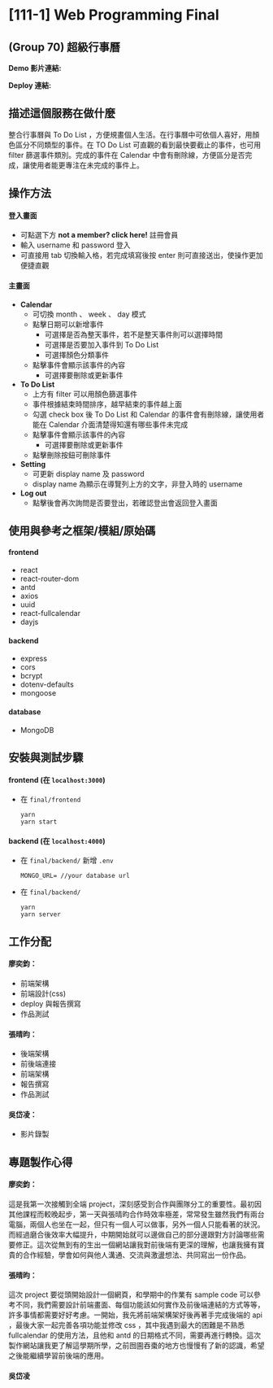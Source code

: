 # [111-1] Web Programming Final

## (Group 70) 超級行事曆

**Demo 影片連結:**

**Deploy 連結:**

## 描述這個服務在做什麼

整合行事曆與 To Do List ，方便規畫個人生活。在行事曆中可依個人喜好，用顏色區分不同類型的事件。在 TO Do List 可直觀的看到最快要截止的事件，也可用 filter 篩選事件類別。完成的事件在 Calendar 中會有刪除線，方便區分是否完成，讓使用者能更專注在未完成的事件上。

## 操作方法

#### 登入畫面

- 可點選下方 **not a member? click here!** 註冊會員
- 輸入 username 和 password 登入
- 可直接用 tab 切換輸入格，若完成填寫後按 enter 則可直接送出，使操作更加便捷直觀

#### 主畫面

- **Calendar**
  - 可切換 month 、 week 、 day 模式
  - 點擊日期可以新增事件
    - 可選擇是否為整天事件，若不是整天事件則可以選擇時間
    - 可選擇是否要加入事件到 To Do List
    - 可選擇顏色分類事件
  - 點擊事件會顯示該事件的內容
    - 可選擇要刪除或更新事件
- **To Do List**
  - 上方有 filter 可以用顏色篩選事件
  - 事件根據結束時間排序，越早結束的事件越上面
  - 勾選 check box 後 To Do List 和 Calendar 的事件會有刪除線，讓使用者能在 Calendar 介面清楚得知還有哪些事件未完成
  - 點擊事件會顯示該事件的內容
    - 可選擇要刪除或更新事件
  - 點擊刪除按鈕可刪除事件
- **Setting**
  - 可更新 display name 及 password
  - display name 為顯示在導覽列上方的文字，非登入時的 username
- **Log out**
  - 點擊後會再次詢問是否要登出，若確認登出會返回登入畫面

## 使用與參考之框架/模組/原始碼

#### frontend

- react
- react-router-dom
- antd
- axios
- uuid
- react-fullcalendar
- dayjs

#### backend

- express
- cors
- bcrypt
- dotenv-defaults
- mongoose

#### database

- MongoDB

## 安裝與測試步驟

#### frontend (在 `localhost:3000`)

- 在 `final/frontend`
  ```
  yarn
  yarn start
  ```

#### backend (在 `localhost:4000`)

- 在 `final/backend/` 新增 `.env`
  ```
  MONGO_URL= //your database url
  ```
- 在 `final/backend/`
  ```
  yarn
  yarn server
  ```

## 工作分配

#### 廖奕鈞：

- 前端架構
- 前端設計(css)
- deploy 與報告撰寫
- 作品測試

#### 張晴昀：

- 後端架構
- 前後端連接
- 前端架構
- 報告撰寫
- 作品測試

#### 吳岱凌：

- 影片錄製

## 專題製作心得

#### 廖奕鈞：

這是我第一次接觸到全端 project，深刻感受到合作與團隊分工的重要性。最初因其他課程而較晚起步，第一天與張晴昀合作時效率極差，常常發生雖然我們有兩台電腦，兩個人也坐在一起，但只有一個人可以做事，另外一個人只能看著的狀況。而經過磨合後效率大幅提升，中期開始就可以邊做自己的部分邊跟對方討論哪些需要修正。這次從無到有的生出一個網站讓我對前後端有更深的理解，也讓我擁有寶貴的合作經驗，學會如何與他人溝通、交流與激盪想法、共同寫出一份作品。

#### 張晴昀：

這次 project 要從頭開始設計一個網頁，和學期中的作業有 sample code 可以參考不同，我們需要設計前端畫面、每個功能該如何實作及前後端連結的方式等等，許多事情都需要好好考慮。一開始，我先將前端架構架好後再著手完成後端的 api ，最後大家一起完善各項功能並修改 css ，其中我遇到最大的困難是不熟悉 fullcalendar 的使用方法，且他和 antd 的日期格式不同，需要再進行轉換。這次製作網站讓我更了解這學期所學，之前囫圇吞棗的地方也慢慢有了新的認識，希望之後能繼續學習前後端的應用。

#### 吳岱凌
